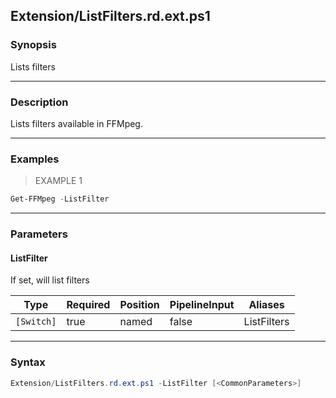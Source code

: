 Extension/ListFilters.rd.ext.ps1
--------------------------------

### Synopsis
Lists filters

---

### Description

Lists filters available in FFMpeg.

---

### Examples
> EXAMPLE 1

```PowerShell
Get-FFMpeg -ListFilter
```

---

### Parameters
#### **ListFilter**
If set, will list filters

|Type      |Required|Position|PipelineInput|Aliases    |
|----------|--------|--------|-------------|-----------|
|`[Switch]`|true    |named   |false        |ListFilters|

---

### Syntax
```PowerShell
Extension/ListFilters.rd.ext.ps1 -ListFilter [<CommonParameters>]
```
